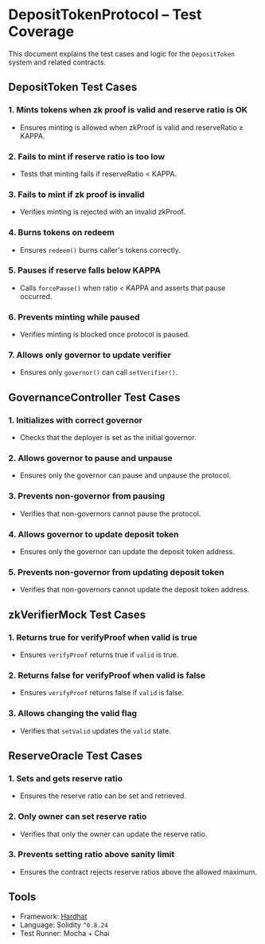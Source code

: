 # DepositTokenProtocol – Test Coverage

This document explains the test cases and logic for the `DepositToken` system and related contracts.

## DepositToken Test Cases

### 1. Mints tokens when zk proof is valid and reserve ratio is OK
- Ensures minting is allowed when zkProof is valid and reserveRatio ≥ KAPPA.

### 2. Fails to mint if reserve ratio is too low
- Tests that minting fails if reserveRatio < KAPPA.

### 3. Fails to mint if zk proof is invalid
- Verifies minting is rejected with an invalid zkProof.

### 4. Burns tokens on redeem
- Ensures `redeem()` burns caller's tokens correctly.

### 5. Pauses if reserve falls below KAPPA
- Calls `forcePause()` when ratio < KAPPA and asserts that pause occurred.

### 6. Prevents minting while paused
- Verifies minting is blocked once protocol is paused.

### 7. Allows only governor to update verifier
- Ensures only `governor()` can call `setVerifier()`.

## GovernanceController Test Cases

### 1. Initializes with correct governor
- Checks that the deployer is set as the initial governor.

### 2. Allows governor to pause and unpause
- Ensures only the governor can pause and unpause the protocol.

### 3. Prevents non-governor from pausing
- Verifies that non-governors cannot pause the protocol.

### 4. Allows governor to update deposit token
- Ensures only the governor can update the deposit token address.

### 5. Prevents non-governor from updating deposit token
- Verifies that non-governors cannot update the deposit token address.

## zkVerifierMock Test Cases

### 1. Returns true for verifyProof when valid is true
- Ensures `verifyProof` returns true if `valid` is true.

### 2. Returns false for verifyProof when valid is false
- Ensures `verifyProof` returns false if `valid` is false.

### 3. Allows changing the valid flag
- Verifies that `setValid` updates the `valid` state.

## ReserveOracle Test Cases

### 1. Sets and gets reserve ratio
- Ensures the reserve ratio can be set and retrieved.

### 2. Only owner can set reserve ratio
- Verifies that only the owner can update the reserve ratio.

### 3. Prevents setting ratio above sanity limit
- Ensures the contract rejects reserve ratios above the allowed maximum.

## Tools

- Framework: [Hardhat](https://hardhat.org/)
- Language: Solidity `^0.8.24`
- Test Runner: Mocha + Chai